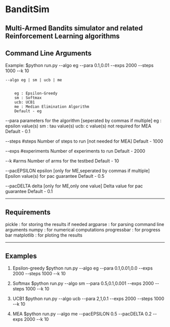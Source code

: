 # BanditSim
Multi-Armed Bandits simulator and related Reinforcement Learning algorithms 
----------------------
Command Line Arguments
----------------------

Example:  $python run.py --algo eg --para 0.1,0.01 --exps 2000 --steps 1000 --k 10

    --algo eg | sm | ucb | me

    
        eg : Epsilon-Greedy
        sm : Softmax
        ucb: UCB1
        me : Median Elimination Algorithm
        Default - eg
    

--para parameters for the algorithm [seperated by commas if multiple]
    eg : epsilon value(s)
    sm : tau value(s)
    ucb: c value(s)
    not required for MEA
    Default - 0.1
 
--steps #steps
    Number of steps to run [not needed for MEA]
    Default - 1000

--exps #experiments
    Number of experiments to run
    Default - 2000

--k #arms
    Number of arms for the testbed
    Default - 10

--pacEPSILON epsilon [only for ME,seperated by commas if multiple]
    Epsilon value(s) for pac guarantee
    Default - 0.5


--pacDELTA delta [only for ME,only one value]
    Delta value for pac guarantee
    Default - 0.1

------------
Requirements
------------

pickle      : for storing the results if needed
argparse    : for parsing command line arguments
numpy       : for numerical computations
progressbar : for progress bar
matplotlib  : for ploting the results


--------
Examples
--------

1) Epsilon-greedy
    $python run.py --algo eg --para 0.1,0.01,0.0 --exps 2000 --steps 1000 --k 10

2) Softmax
    $python run.py --algo sm --para 0.5,0.1,0.001 --exps 2000 --steps 1000 --k 10

3) UCB1
    $python run.py --algo ucb --para 2,1,0.1 --exps 2000 --steps 1000 --k 10

4) MEA
    $python run.py --algo me --pacEPSILON 0.5 --pacDELTA 0.2 --exps 2000 --k 10




